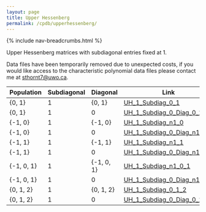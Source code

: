 ```yaml
---
layout: page
title: Upper Hessenberg
permalink: /cpdb/upperhessenberg/
---
```


{% include nav-breadcrumbs.html %}

Upper Hessenberg matrices with subdiagonal entries fixed at 1.

<div class="alert">
Data files have been temporarily removed due to unexpected costs, if you would like access to the characteristic polynomial data files please contact me at <a href="mailto:sthornt7@uwo.ca">sthornt7@uwo.ca</a>.
</div>

| Population | Subdiagonal | Diagonal | Link |
| --- | --- | --- | --- |
| {0, 1} | 1  | {0, 1} | [UH_1_Subdiag_0_1](uh_1_subdiag_0_1) |
| {0, 1} | 1  | 0      | [UH_1_Subdiag_0_Diag_0_1](uh_1_subdiag_0_diag_0_1) |
| {-1, 0} | 1  | {-1, 0} | [UH_1_Subdiag_n1_0](uh_1_subdiag_n1_0) |
| {-1, 0} | 1  | 0       | [UH_1_Subdiag_0_Diag_n1_0](uh_1_subdiag_0_diag_n1_0) |
| {-1, 1} | 1  | {-1, 1} | [UH_1_Subdiag_n1_1](uh_1_subdiag_n1_1) |
| {-1, 1} | 1  | 0       | [UH_1_Subdiag_0_Diag_n1_1](uh_1_subdiag_0_diag_n1_1) |
| {-1, 0, 1} | 1  | {-1, 0, 1} | [UH_1_Subdiag_n1_0_1](uh_1_subdiag_n1_0_1) |
| {-1, 0, 1} | 1  | 0       | [UH_1_Subdiag_0_Diag_n1_0_1](uh_1_subdiag_0_diag_n1_0_1) |
| {0, 1, 2} | 1  | {0, 1, 2} | [UH_1_Subdiag_0_1_2](uh_1_subdiag_0_1_2) |
| {0, 1, 2} | 1  | 0      | [UH_1_Subdiag_0_Diag_0_1_2](uh_1_subdiag_0_diag_0_1_2) |
